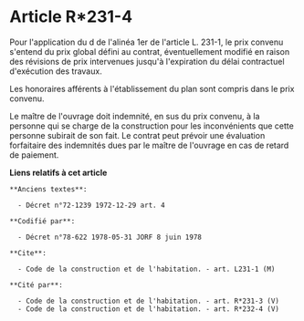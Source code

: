 # Article R*231-4

Pour l'application du d de l'alinéa 1er de l'article L. 231-1, le prix convenu s'entend du prix global défini au contrat,
éventuellement modifié en raison des révisions de prix intervenues jusqu'à l'expiration du délai contractuel d'exécution des
travaux.

Les honoraires afférents à l'établissement du plan sont compris dans le prix convenu.

Le maître de l'ouvrage doit indemnité, en sus du prix convenu, à la personne qui se charge de la construction pour les
inconvénients que cette personne subirait de son fait. Le contrat peut prévoir une évaluation forfaitaire des indemnités dues
par le maître de l'ouvrage en cas de retard de paiement.

**Liens relatifs à cet article**

	**Anciens textes**:

	  - Décret n°72-1239 1972-12-29 art. 4

	**Codifié par**:

	  - Décret n°78-622 1978-05-31 JORF 8 juin 1978

	**Cite**:

	  - Code de la construction et de l'habitation. - art. L231-1 (M)

	**Cité par**:

	  - Code de la construction et de l'habitation. - art. R*231-3 (V)
	  - Code de la construction et de l'habitation. - art. R*232-4 (V)

